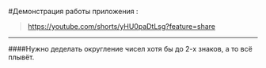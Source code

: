 #Демонстрация работы приложения :
> https://youtube.com/shorts/yHU0paDtLsg?feature=share
---
####Нужно деделать округление чисел хотя бы до 2-х знаков, а то всё плывёт.